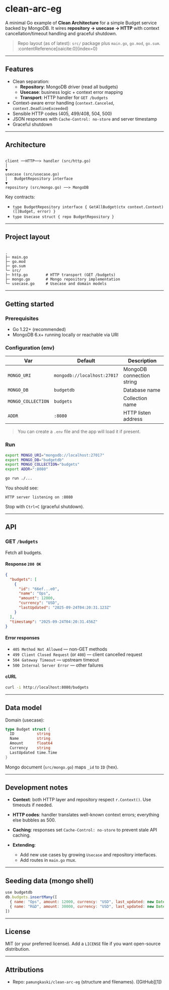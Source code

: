 # clean-arc-eg

A minimal Go example of **Clean Architecture** for a simple Budget service backed by MongoDB.
It wires **repository → usecase → HTTP** with context cancellation/timeout handling and graceful shutdown.

> Repo layout (as of latest): `src/` package plus `main.go`, `go.mod`, `go.sum`. :contentReference[oaicite:0]{index=0}

---

## Features

- Clean separation:
  - **Repository**: MongoDB driver (read all budgets)
  - **Usecase**: business logic + context error mapping
  - **Transport**: HTTP handler for `GET /budgets`
- Context-aware error handling (`context.Canceled`, `context.DeadlineExceeded`)
- Sensible HTTP codes (405, 499/408, 504, 500)
- JSON responses with `Cache-Control: no-store` and server timestamp
- Graceful shutdown

---

## Architecture

```

client ──HTTP──> handler (src/http.go)
│
▼
usecase (src/usecase.go)
│   BudgetRepository interface
▼
repository (src/mongo.go) ──> MongoDB

```

Key contracts:

- `type BudgetRepository interface { GetAllBudget(ctx context.Context) ([]Budget, error) }`
- `type Usecase struct { repo BudgetRepository }`

---

## Project layout

```

.
├─ main.go
├─ go.mod
├─ go.sum
└─ src/
├─ http.go        # HTTP transport (GET /budgets)
├─ mongo.go       # Mongo repository implementation
└─ usecase.go     # Usecase and domain models

````

---

## Getting started

### Prerequisites
- Go 1.22+ (recommended)
- MongoDB 6.x+ running locally or reachable via URI

### Configuration (env)

| Var                | Default                     | Description                  |
|--------------------|-----------------------------|------------------------------|
| `MONGO_URI`        | `mongodb://localhost:27017` | MongoDB connection string    |
| `MONGO_DB`         | `budgetdb`                  | Database name                |
| `MONGO_COLLECTION` | `budgets`                   | Collection name              |
| `ADDR`             | `:8080`                     | HTTP listen address          |

> You can create a `.env` file and the app will load it if present.

### Run

```bash
export MONGO_URI="mongodb://localhost:27017"
export MONGO_DB="budgetdb"
export MONGO_COLLECTION="budgets"
export ADDR=":8080"

go run ./...
````

You should see:

```
HTTP server listening on :8080
```

Stop with `Ctrl+C` (graceful shutdown).

---

## API

### GET `/budgets`

Fetch all budgets.

#### Response `200 OK`

```json
{
  "budgets": [
    {
      "id": "66ef...e0",
      "name": "Ops",
      "amount": 12000,
      "currency": "USD",
      "lastUpdated": "2025-09-24T04:20:31.123Z"
    }
  ],
  "timestamp": "2025-09-24T04:20:31.456Z"
}
```

#### Error responses

* `405 Method Not Allowed` — non-GET methods
* `499 Client Closed Request` (or `408`) — client cancelled request
* `504 Gateway Timeout` — upstream timeout
* `500 Internal Server Error` — other failures

#### cURL

```bash
curl -i http://localhost:8080/budgets
```

---

## Data model

Domain (usecase):

```go
type Budget struct {
  ID          string
  Name        string
  Amount      float64
  Currency    string
  LastUpdated time.Time
}
```

Mongo document (`src/mongo.go`) maps `_id` to `ID` (hex).

---

## Development notes

* **Context**: both HTTP layer and repository respect `r.Context()`. Use timeouts if needed.
* **HTTP codes**: handler translates well-known context errors; everything else bubbles as 500.
* **Caching**: responses set `Cache-Control: no-store` to prevent stale API caching.
* **Extending**:

    * Add new use cases by growing `Usecase` and repository interfaces.
    * Add routes in `main.go` mux.

---

## Seeding data (mongo shell)

```js
use budgetdb
db.budgets.insertMany([
  { name: "Ops", amount: 12000, currency: "USD", last_updated: new Date() },
  { name: "R&D", amount: 30000, currency: "USD", last_updated: new Date() }
])
```

---

## License

MIT (or your preferred license). Add a `LICENSE` file if you want open-source distribution.

---

## Attributions

* Repo: `pamungkaski/clean-arc-eg` (structure and filenames). ([GitHub][1])
